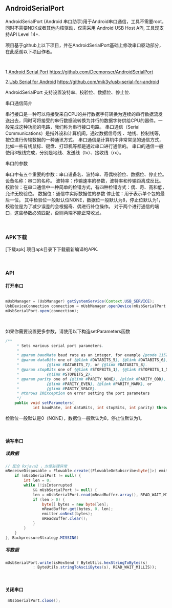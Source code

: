 ## AndroidSerialPort


AndroidSerialPort (Android 串口助手)用于Android串口通信，工具不需要root，同时不需要NDK或者其他内核驱动，仅需采用 Android USB Host API, 工具现支持API Level 14+.

项目基于github上以下项目，并在AndroidSerialPort基础上修改串口驱动部分，在此感谢以下项目作者。

<br>

1.[Android Serial Port](https://github.com/Deemonser/AndroidSerialPort) 
    https://github.com/Deemonser/AndroidSerialPort

2.[Usb Serial for Android](https://github.com/mik3y/usb-serial-for-android)
    https://github.com/mik3y/usb-serial-for-android




AndroidSerialPort 支持设置波特率、校验位、数据位、停止位.

串口通信简介

串行接口是一种可以将接受来自CPU的并行数据字符转换为连续的串行数据流发送出去，同时可将接受的串行数据流转换为并行的数据字符供给CPU的器件。一般完成这种功能的电路，我们称为串行接口电路。
串口通信（Serial Communications）是指外设和计算机间，通过数据信号线 、地线、控制线等，按位进行传输数据的一种通讯方式。
串口通信是计算机中非常常见的通信方式，比如一些有线鼠标、键盘、打印机等都是通过串口进行通信的。
串口的通信一般使用3根线完成，分别是地线、发送线（tx）、接收线（rx）。

串口的参数

串口中有五个重要的参数：串口设备名、波特率、奇偶校验位、数据位、停止位。
设备名称：串口的名称。
波特率：传输速率的参数，波特率和传输距离成反比。
校验位：在串口通信中一种简单的检错方式，有四种检错方式：偶、奇、高和低，允许无校验位。
数据位：通信中实际数据位的参数
停止位：用于表示单个包的最后一位。
其中检验位一般默认位NONE，数据位一般默认为8，停止位默认为1，校验位是为了减少误差的会根据奇、偶进行补位操作。
对于两个进行通信的端口，这些参数必须匹配，否则两端不能正常收发。

<br>

### APK下载

[下载apk]
项目apk目录下下载最新编译的APK.

<br>


### API

#### 打开串口

```java

mUsbManager = (UsbManager) getSystemService(Context.USB_SERVICE);
UsbDeviceConnection connection = mUsbManager.openDevice(mUsbSerialPort.getDriver().getDevice());
mUsbSerialPort.open(connection);

```
<br>

如果你需要设置更多参数，请使用以下构造setParameters函数

```java
/**
     * Sets various serial port parameters.
     *
     * @param baudRate baud rate as an integer, for example {@code 115200}.
     * @param dataBits one of {@link #DATABITS_5}, {@link #DATABITS_6},
     *            {@link #DATABITS_7}, or {@link #DATABITS_8}.
     * @param stopBits one of {@link #STOPBITS_1}, {@link #STOPBITS_1_5}, or
     *            {@link #STOPBITS_2}.
     * @param parity one of {@link #PARITY_NONE}, {@link #PARITY_ODD},
     *            {@link #PARITY_EVEN}, {@link #PARITY_MARK}, or
     *            {@link #PARITY_SPACE}.
     * @throws IOException on error setting the port parameters
     */
    public void setParameters(
            int baudRate, int dataBits, int stopBits, int parity) throws IOException;
```

检验位一般默认是0（NONE），数据位一般默认为8，停止位默认为1。

<br>

#### 读写串口

##### 读数据

```java
// 配合 Rxjava2 ，方便处理异常
mReceiveDisposable = Flowable.create((FlowableOnSubscribe<byte[]>) emitter -> {
    if (mUsbSerialPort != null) {
        int len = 0;
        while (!isInterrupted
            && mUsbSerialPort != null) {
            len = mUsbSerialPort.read(mReadBuffer.array(), READ_WAIT_MILLIS);
            if (len > 0) {
                byte[] bytes = new byte[len];
                mReadBuffer.get(bytes, 0, len);
                emitter.onNext(bytes);
                mReadBuffer.clear();
            }
        }
    }
}, BackpressureStrategy.MISSING)
```


##### 写数据

```java
mUsbSerialPort.write(isHexSend ? ByteUtils.hexStringToBytes(s)
            : ByteUtils.stringToAsciiBytes(s), READ_WAIT_MILLIS));
```

<br>

#### 关闭串口

```java
 mUsbSerialPort.close();
```

